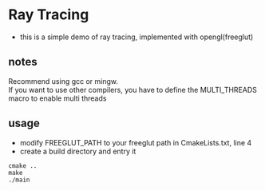 # Ray Tracing
- this is a simple demo of ray tracing, implemented with opengl(freeglut)<br>

## notes
Recommend using gcc or mingw.<br>
If you want to use other compilers, you have to define the MULTI_THREADS macro to enable multi threads

## usage
- modify FREEGLUT_PATH to your freeglut path in CmakeLists.txt, line 4
- create a build directory and entry it<br>
```
cmake ..
make
./main
```
